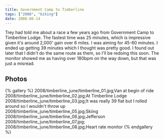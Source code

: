 ```yaml
---
title: Government Camp to Timberline
tags: ["2008", "biking"]
date: 2008-06-14
---
```

Trey had told me about a race a few years ago from Government Camp to Timberline Lodge.  The fastest time was 25 minutes, which is impressive given it's around 2,000' gain over 6 miles.  I was aiming for 45-60 minutes.  I ended up getting 39 minutes which I thought was pretty good.  I found out later that I didn't do the same route as them, so I'll be redoing this soon.  The monitor showed me as having over 180bpm on the way down, but that was just a misread.

## Photos 

{% gallery %} 
2008/timberline_june/timberline_01.jpg;Van at begin of ride
2008/timberline_june/timberline_02.jpg;At Timberline Lodge
2008/timberline_june/timberline_03.jpg;It was really 39 flat but I rolled around so I wouldn't throw up
2008/timberline_june/timberline_05.jpg;Skiing
2008/timberline_june/timberline_06.jpg;Jefferson
2008/timberline_june/timberline_07.jpg;
2008/timberline_june/timberline_08.jpg;Heart rate monitor
{% endgallery %}
